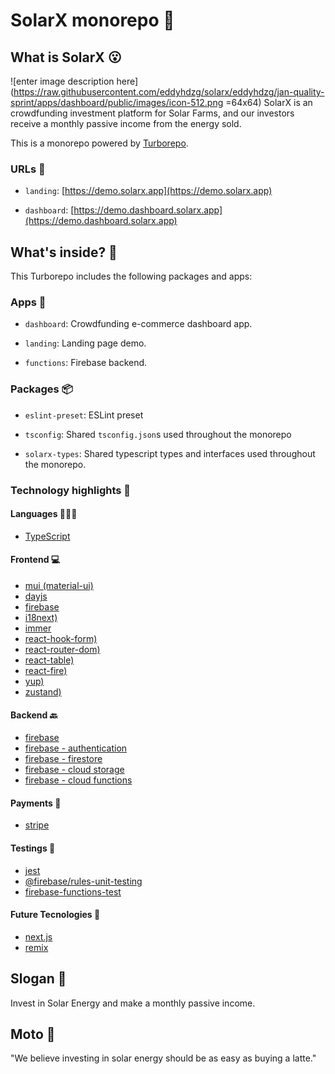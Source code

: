 
  

# SolarX monorepo 🚀


## What is SolarX 😮
![enter image description here](https://raw.githubusercontent.com/eddyhdzg/solarx/eddyhdzg/jan-quality-sprint/apps/dashboard/public/images/icon-512.png =64x64)
SolarX is an crowdfunding investment platform for Solar Farms, and our investors receive a monthly passive income from the energy sold.


This is a monorepo powered by [Turborepo](https://turborepo.org/).

### URLs 🔗

- `landing`: [https://demo.solarx.app](https://demo.solarx.app)

- `dashboard`: [https://demo.dashboard.solarx.app](https://demo.dashboard.solarx.app)

  
  

## What's inside? 🎁

This Turborepo includes the following packages and apps:

  
  

### Apps 📱


- `dashboard`: Crowdfunding e-commerce dashboard app.

- `landing`: Landing page demo.

- `functions`: Firebase backend.

  

### Packages 📦

- `eslint-preset`: ESLint preset

- `tsconfig`: Shared `tsconfig.json`s used throughout the monorepo

- `solarx-types`: Shared typescript types and interfaces used throughout the monorepo.




### Technology highlights 🙌

#### Languages 👨🏻‍💻
- [TypeScript](https://www.typescriptlang.org/)

#### Frontend 💻
- [mui (material-ui)](https://mui.com/)
- [dayjs](https://dayjs.gitee.io/)
- [firebase](https://github.com/mui-org/material-ui)
- [i18next)](https://react.i18next.com/)
- [immer](https://immerjs.github.io/immer/)
- [react-hook-form)](https://react-hook-form.com/)
- [react-router-dom)](https://v5.reactrouter.com/web/guides/quick-start)
- [react-table)](https://react-table.tanstack.com/)
- [react-fire)](https://github.com/FirebaseExtended/reactfire)
- [yup)](https://github.com/jquense/yup)
- [zustand)](https://github.com/pmndrs/zustand)

#### Backend 🔙
- [firebase](https://firebase.google.com/)
- [firebase - authentication](https://firebase.google.com/docs/auth/)
- [firebase - firestore](https://firebase.google.com/docs/firestore/)
- [firebase - cloud storage](https://firebase.google.com/docs/storage/)
- [firebase - cloud functions](https://firebase.google.com/docs/functions/)

#### Payments 💸
- [stripe](https://stripe.com/)

#### Testings 🧪
- [jest](https://jestjs.io/)
- [@firebase/rules-unit-testing](https://www.npmjs.com/package/@firebase/rules-unit-testing)
- [firebase-functions-test](https://github.com/firebase/firebase-functions-test)

#### Future Tecnologies 🤩
- [next.js](https://nextjs.org/)
- [remix](https://remix.run/)



  

## Slogan 📢

Invest in Solar Energy and make a monthly passive income.

  

## Moto 🙊

"We believe investing in solar energy should be as easy as buying a latte."
